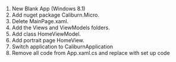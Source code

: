 
1. New Blank App (Windows 8.1)
2. Add nuget package Caliburn.Micro.
3. Delete MainPage.xaml.
4. Add the Views and ViewModels folders.
5. Add class HomeViewModel.
6. Add portrait page HomeView.
7. Switch application to CaliburnApplication
8. Remove all code from App.xaml.cs and replace with set up code